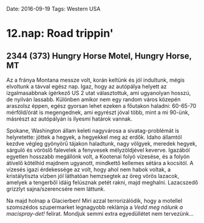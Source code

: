 Date: 2016-09-19
Tags: Western USA

# 12.nap: Road trippin'

## 2344 (373) Hungry Horse Motel, Hungry Horse, MT

Az a fránya Montana messze volt, korán keltünk és jól indultunk, mégis elvoltunk a távval egész nap. Igaz, hogy az autópálya helyett az izgalmasabbnak ígérkező US 2 utat választottuk, ami ugyanolyan hosszú, de nyilván lassabb. Különben amikor nem egy random város közepén araszolsz éppen, egész gyorsan lehet ezeken a főutakon haladni: 60-65-70 mérföld/órát is megengednek, ami egyrészt jóval több, mint a mi 90-ünk, másrészt az autópályán is ilyesmi határok vannak.

Spokane, Washington állam keleti nagyvárosa a sivatag-problémát is helyretette: jöttek a hegyek, a hegyekkel meg az erdők. Idaho államtól kezdve végleg gyönyörű tájakon haladtunk, nagy völgyek, meredek hegyek, sárguló és vöröslő falevelek a fenyvesek mélyzöldjével keverve. Igazából egyetlen hosszabb megállónk volt, a Kootenai folyó vízesése, és a folyón átívelő kötélhíd majdnem ugyanott, mindkettő kellemes sétára a kocsitól. A vízesés igazi érdekessége az volt, hogy ahol nem habok voltak, a kristálytiszta vízben jól láthatóan hemzsegtek az öreg vörös lazacok, amelyek a tengerből idáig felúsznak petét rakni, majd meghalni. Lazacszedő grizzlyt sajna/szerencsére nem láttunk.

Na majd holnap a Glacierben! Miri azzal terrorizálódik, hogy a motellel szomszédos szupermarket legnagyobb reklámja a *Vedd meg nálunk a macispray-det!* felirat. Mondjuk semmi extra egyedüllétet nem tervezünk...
